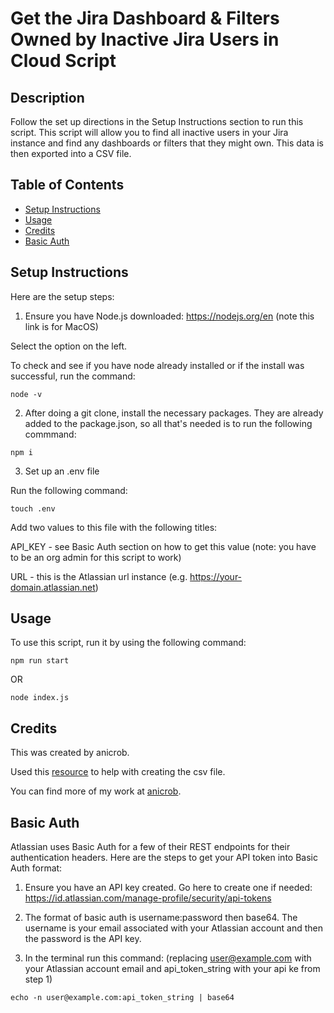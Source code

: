 # Get the Jira Dashboard & Filters Owned by Inactive Jira Users in Cloud Script


## Description

Follow the set up directions in the Setup Instructions section to run this script. This script will allow you to find all inactive users in your Jira instance and find any dashboards or filters that they might own. This data is then exported into a CSV file.

## Table of Contents
* [Setup Instructions](#setup-instructions)
* [Usage](#usage)
* [Credits](#credits)
* [Basic Auth](#basic-auth)

## Setup Instructions

Here are the setup steps:

1. Ensure you have Node.js downloaded: https://nodejs.org/en (note this link is for MacOS)

Select the option on the left. 

To check and see if you have node already installed or if the install was successful, run the command:

~~~
node -v
~~~

2. After doing a git clone, install the necessary packages. They are already added to the package.json, so all that's needed is to run the following commmand:
~~~
npm i
~~~

3. Set up an .env file

Run the following command:
~~~
touch .env
~~~

Add two values to this file with the following titles:

API_KEY - see Basic Auth section on how to get this value (note: you have to be an org admin for this script to work)

URL - this is the Atlassian url instance (e.g. https://your-domain.atlassian.net)

## Usage

To use this script, run it by using the following command:

~~~
npm run start
~~~

OR

~~~
node index.js
~~~

## Credits

This was created by anicrob. 

Used this [resource](https://www.geeksforgeeks.org/how-to-create-and-download-csv-file-in-javascript/) to help with creating the csv file.

You can find more of my work at [anicrob](https://github.com/anicrob).

## Basic Auth

Atlassian uses Basic Auth for a few of their REST endpoints for their authentication headers. Here are the steps to get your API token into Basic Auth format:

1. Ensure you have an API key created. Go here to create one if needed: https://id.atlassian.com/manage-profile/security/api-tokens

2. The format of basic auth is username:password then base64. The username is your email associated with your Atlassian account and then the password is the API key.

3. In the terminal run this command: (replacing user@example.com with your Atlassian account email and api_token_string with your api ke from step 1)

~~~
echo -n user@example.com:api_token_string | base64
~~~
